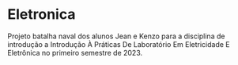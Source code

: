# Eletronica
Projeto batalha naval dos alunos Jean e Kenzo para a disciplina de introdução a Introdução À Práticas De Laboratório Em Eletricidade E Eletrônica no primeiro semestre de 2023.
